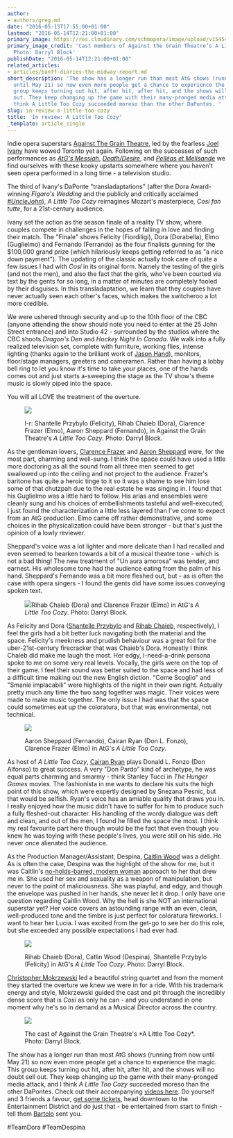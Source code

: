 ```yaml
---
author:
- authors/greg.md
date: "2016-05-13T17:55:00+01:00"
lastmod: "2016-05-14T12:21:00+01:00"
primary_image: https://res.cloudinary.com/schmopera/image/upload/v1545409169/media/webhook-uploads/1463158501614/2016-05-13---CozySquare.jpg.jpg
primary_image_credit: 'Cast members of Against the Grain Theatre’s A Little Too Cozy.
  Photo: Darryl Block'
publishDate: "2016-05-14T12:21:00+01:00"
related_articles:
- articles/banff-diaries-the-midway-report.md
short_description: 'The show has a longer run than most AtG shows (running from now
  until May 21) so now even more people get a chance to experience the magic. This
  group keeps turning out hit, after hit, after hit, and the shows will no doubt sell
  out. They keep changing up the game with their many-pronged media attack, and I
  think A Little Too Cozy succeeded moreso than the other DaPontes. '
slug: in-review-a-little-too-cozy
title: 'In review: A Little Too Cozy'
_template: article_single
---
```


Indie opera superstars [Against The Grain Theatre](/scene/companies/against-the-grain-theatre/), led by the fearless [Joel Ivany](/scene/people/joel-ivany/) have wowed Toronto yet again. Following on the successes of such performances as [*AtG's Messiah*](/atgs-messiah-a-preview/), [*Death/Desire*](/in-review-death-desire/), and [*Pelléas et Mélisande*](/in-review-pelléas-et-mélisande/) we find ourselves with these kooky upstarts somewhere where you haven't seen opera performed in a long time - a television studio. 

The third of Ivany's DaPonte "transladaptations" (after the Dora Award-winning *Figaro's Wedding* and the publicly and critically acclaimed [*#UncleJohn*](/unclejohn-the-toronto-story/)), *A Little Too Cozy* reimagines Mozart's masterpiece, *Così fan tutte*, for a 21st-century audience. 

Ivany set the action as the season finale of a reality TV show, where couples compete in challenges in the hopes of falling in love and finding their match. The "Finale" shows Felicity (Fiordiligi), Dora (Dorabella), Elmo (Guglielmo) and Fernando (Ferrando) as the four finalists gunning for the $100,000 grand prize (which hilariously keeps getting referred to as "a nice down payment"). The updating of the classic actually took care of quite a few issues I had with *Cosí* in its original form. Namely the testing of the girls (and not the men), and also the fact that the girls, who've been courted via text by the gents for so long, in a matter of minutes are completely fooled by their disguises. In this transladaptation, we learn that they couples have never actually seen each other's faces, which makes the switcheroo a lot more credible. 

We were ushered through security and up to the 10th floor of the CBC (anyone attending the show should note you need to enter at the 25 John Street entrance) and into Studio 42 - surrounded by the studios where the CBC shoots *Dragon's Den* and *Hockey Night In Canada*. We walk into a fully realized television set, complete with furniture, working flies, intense lighting (thanks again to the brilliant work of [Jason Hand](http://www.jasonhandlighting.com/)), monitors, floor/stage managers, greeters and cameramen. Rather than having a lobby bell ring to let you know it's time to take your places, one of the hands comes out and just starts a-sweeping the stage as the TV show's theme music is slowly piped into the space. 

You will all LOVE the treatment of the overture. 

<figure data-type="image">

![](https://res.cloudinary.com/schmopera/image/upload/v1545409169/media/webhook-uploads/1463219579084/2016-05-13---Cozy-1.jpg.jpg)<figcaption>l-r: Shantelle Przybylo (Felicity), Rihab Chaieb (Dora), Clarence Frazer (Elmo), Aaron Sheppard (Fernando), in Against the Grain Theatre's *A Little Too Cozy*. Photo: Darryl Block.</figcaption>
</figure>

As the gentleman lovers, [Clarence Frazer](/scene/people/clarence-frazer/) and [Aaron Sheppard](/scene/people/aaron-sheppard/) were, for the most part, charming and well-sung. I think the space could have used a little more doctoring as all the sound from all three men seemed to get swallowed up into the ceiling and not project to the audience. Frazer's baritone has quite a heroic tinge to it so it was a shame to see him lose some of that chutzpah due to the real estate he was singing in. I found that his Guglielmo was a little hard to follow. His arias and ensembles were cleanly sung and his choices of embellishments tasteful and well-executed; I just found the characterization a little less layered than I've come to expect from an AtG production. Elmo came off rather demonstrative, and some choices in the physicalization could have been stronger - but that's just the opinion of a lowly reviewer. 

Sheppard's voice was a lot lighter and more delicate than I had recalled and even seemed to hearken towards a bit of a musical theatre tone - which is not a bad thing! The new treatment of "Un aura amorosa" was tender, and earnest. His wholesome tone had the audience eating from the palm of his hand. Sheppard's Fernando was a bit more fleshed out, but - as is often the case with opera singers - I found the gents did have some issues conveying spoken text. 

<figure data-type="image">

![](https://res.cloudinary.com/schmopera/image/upload/v1545409169/media/webhook-uploads/1463220125875/2016-05-14---AtG-Cozy-Darryl-Block-6.jpg.jpg)<figcption>Rihab Chaieb (Dora) and Clarence Frazer (Elmo) in AtG's *A Little Too Cozy*. Photo: Darryl Block.</figcaption>
</figure>

As Felicity and Dora ([Shantelle Przybylo](/scene/people/shantelle-przybylo/) and [Rihab Chaieb](/scene/people/rihab-chaieb/), respectively), I feel the girls had a bit better luck navigating both the material and the space. Felicity's meekness and prudish behaviour was a great foil for the uber-21st-century firecracker that was Chaieb's Dora. Honestly I think Chaieb did make me laugh the most. Her edgy, I-need-a-drink persona spoke to me on some very real levels. Vocally, the girls were on the top of their game. I feel their sound was better suited to the space and had less of a difficult time making out the new English diction. "Come Scoglio" and "Smanie implacabili" were highlights of the night in their own right. Actually pretty much any time the two sang together was magic. Their voices were made to make music together. The only issue I had was that the space could sometimes eat up the coloratura, but that was environmental, not technical. 

<figure data-type="image">

![](https://res.cloudinary.com/schmopera/image/upload/v1545409169/media/webhook-uploads/1463220220186/2016-05-14---AtG-Cozy-Darryl-Block-3.jpg.jpg)<figcaption>Aaron Sheppard (Fernando), Cairan Ryan (Don L. Fonzo), Clarence Frazer (Elmo) in AtG's *A Little Too Cozy*.</figcaption>
</figure>

As host of *A Little Too Cozy*, [Cairan Ryan](/scene/people/cairan-ryan/) plays Donald L. Fonzo (Don Alfonso) to great success. A very "Don Pardo" kind of archetype, he was equal parts charming and smarmy - think Stanley Tucci in *The Hunger Games* movies. The fashionista in me wants to declare his suits the high point of this show, which were expertly designed by Snezana Pesnic, but that would be selfish. Ryan's voice has an amiable quality that draws you in. I really enjoyed how the music didn't have to suffer for him to produce such a fully fleshed-out character. His handling of the wordy dialogue was deft and clean, and out of the men, I found he filled the space the most. I think my real favourite part here though would be the fact that even though you knew he was toying with these people's lives, you were still on his side. He never once alienated the audience. 

<figure data-type="image"></figure>

As the Production Manager/Assistant, Despina, [Caitlin Wood](/scene/people/caitlin-wood/) was a delight. As is often the case, Despina was the highlight of the show for me, but it was Caitlin's [no-holds-barred, modern woman](https://www.youtube.com/watch?v=y3MjxWn5W9M) approach to her that drew me in. She used her sex and sexuality as a weapon of manipulation, but never to the point of maliciousness. She was playful, and edgy, and though the envelope was pushed in her hands, she never let it drop. I only have one question regarding Caitlin Wood. Why the hell is she NOT an international superstar yet? Her voice covers an astounding range with an even, clean, well-produced tone and the timbre is just perfect for coloratura fireworks. I want to hear her Lucia. I was excited from the get-go to see her do this role, but she exceeded any possible expectations I had ever had. 

<figure data-type="image">

![](https://res.cloudinary.com/schmopera/image/upload/v1545409169/media/webhook-uploads/1463219910275/2016-05-13---Cozy-2.jpg.jpg)<figcaption>Rihab Chaieb (Dora), Catlin Wood (Despina), Shantelle Przybylo (Felicity) in AtG's *A Little Too Cozy*. Photo: Darryl Block.
</figure>

[Christopher Mokrzewski](/scene/people/christopher-mokrzewski/) led a beautiful string quartet and from the moment they started the overture we knew we were in for a ride. With his trademark energy and style, Mokrzewski guided the cast and pit through the incredibly dense score that is *Così* as only he can - and you understand in one moment why he's so in demand as a Musical Director across the country.

<figure data-type="image">

![](https://res.cloudinary.com/schmopera/image/upload/v1545409169/media/webhook-uploads/1463220390267/2016-05-14---AtG-Cozy-Darryl-Block-8.jpg.jpg)

<figcaption>The cast of Against the Grain Theatre's *A Little Too Cozy*. Photo: Darryl Block.</figcaption>
</figure>

The show has a longer run than most AtG shows (running from now until May 21) so now even more people get a chance to experience the magic. This group keeps turning out hit, after hit, after hit, and the shows will no doubt sell out. They keep changing up the game with their many-pronged media attack, and I think *A Little Too Cozy* succeeded moreso than the other DaPontes. Check out their accompanying [videos here](https://www.youtube.com/user/AtGtheatre). Do yourself and 3 friends a favour, [get some tickets](http://againstthegraintheatre.ticketleap.com/a-little-too-cozy/), head downtown to the Entertainment District and do just that - be entertained from start to finish - tell them [Bartolo](http://againstthegraintheatre.com/figaros-wedding/) sent you. 

\#TeamDora #TeamDespina

